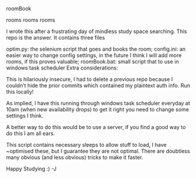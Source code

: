 roomBook

rooms rooms rooms

I wrote this after a frustrating day of mindless study space searching. This repo is the answer. It contains three files

optim.py: the selenium script that goes and books the room;
config.ini: an easier way to change config settings, in the future I think I will add more rooms, if this proves valuable;
roomBook.bat: small script that to use in windows task scheduler
Extra considerations:

This is hilariously insecure, I had to delete a previous repo because I couldn't hide the prior commits which contained my plaintext auth info. Run this locally!

As implied, I have this running through windows task scheduler everyday at 10am (when new availability drops) to get it right you need to change some settings I think.

A better way to do this would be to use a server, if you find a good way to do this I am all ears.

This script contains necessary sleeps to allow stuff to load, I have ~optimised these, but I guarantee they are not optimal. There are doubtless many obvious (and less obvious) tricks to make it faster.

Happy Studying :) -J
